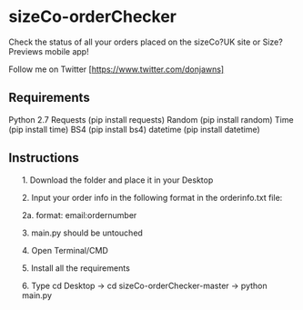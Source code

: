 # sizeCo-orderChecker
Check the status of all your orders placed on the sizeCo?UK site or Size? Previews mobile app!

Follow me on Twitter [https://www.twitter.com/donjawns]


<h2>Requirements</h2>
Python 2.7
Requests (pip install requests)
Random (pip install random)
Time (pip install time)
BS4 (pip install bs4)
datetime (pip install datetime)

<h2>Instructions</h2>

<ol>1. Download the folder and place it in your Desktop</ol>
<ol>2. Input your order info in the following format in the orderinfo.txt file:</ol>
  <ol>2a. format: email:ordernumber</ol>
<ol>3. main.py should be untouched</ol>
<ol>4. Open Terminal/CMD</ol>
<ol>5. Install all the requirements</ol>
<ol>6. Type cd Desktop -> cd sizeCo-orderChecker-master -> python main.py</ol>
 



